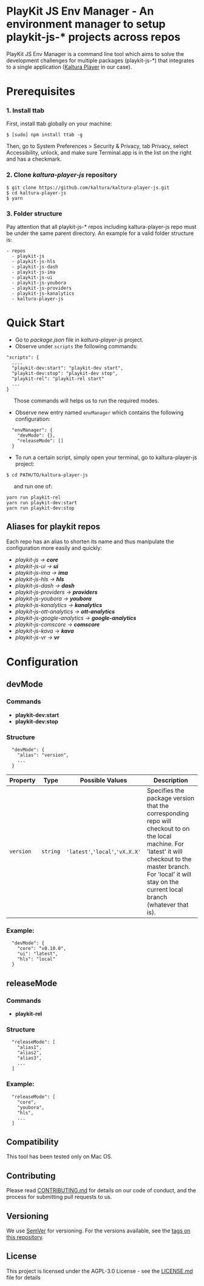 # PlayKit JS Env Manager - An environment manager to setup playkit-js-* projects across repos

PlayKit JS Env Manager is a command line tool which aims to solve the development
challenges for multiple packages (playkit-js-*) that
integrates to a single application ([Kaltura Player] in our case).

[Kaltura Player]: https://github.com/kaltura/kaltura-player-js

# Prerequisites

### 1. Install ttab
First, install ttab globally on your machine:
```
$ [sudo] npm install ttab -g
```
Then, go to System Preferences > Security & Privacy, tab Privacy,
select Accessibility, unlock, and make sure Terminal.app is in the list on the
right and has a checkmark.

### 2. Clone _kaltura-player-js_ repository
```
$ git clone https://github.com/kaltura/kaltura-player-js.git
$ cd kaltura-player-js
$ yarn
```

### 3. Folder structure
Pay attention that all playkit-js-* repos including kaltura-player-js repo must be under the same parent directory.
An example for a valid folder structure is:
```
- repos
  - playkit-js
  - playkit-js-hls
  - playkit-js-dash
  - playkit-js-ima
  - playkit-js-ui
  - playkit-js-youbora
  - playkit-js-providers
  - playkit-js-kanalytics
  - kaltura-player-js
```
# Quick Start
* Go to _package.json_ file in _kaltura-player-js_ project.
* Observe under `scripts` the following commands:
````
"scripts": {
  ....
  "playkit-dev:start": "playkit-dev start",
  "playkit-dev:stop": "playkit-dev stop",
  "playkit-rel": "playkit-rel start"
  ...
}
````
&nbsp;&nbsp;&nbsp;&nbsp;&nbsp;Those commands will helps us to run the required modes.
* Observe new entry named `envManager` which contains the following configuration:

```
  "envManager": {
    "devMode": {},
    "releaseMode": []
  }
```
* To run a certain script, simply open your terminal, go to kaltura-player-js project:
```
$ cd PATH/TO/kaltura-player-js
```
&nbsp;&nbsp;&nbsp;&nbsp;&nbsp;and run one of:
  ```
  yarn run playkit-rel
  yarn run playkit-dev:start
  yarn run playkit-dev:stop
  ```
## Aliases for playkit repos
Each repo has an alias to shorten its name and thus manipulate the configuration more easily and quickly:
* _playkit-js -> **core**_
* _playkit-js-ui -> **ui**_
* _playkit-js-ima -> **ima**_
* _playkit-js-hls -> **hls**_
* _playkit-js-dash -> **dash**_
* _playkit-js-providers -> **providers**_
* _playkit-js-youbora -> **youbora**_
* _playkit-js-kanalytics -> **kanalytics**_
* _playkit-js-ott-analytics -> **ott-analytics**_
* _playkit-js-google-analytics -> **google-analytics**_
* _playkit-js-comscore -> **comscore**_
* _playkit-js-kava -> **kava**_
* _playkit-js-vr -> **vr**_

# Configuration

## devMode

### Commands
* **playkit-dev:start**
* **playkit-dev:stop**


### Structure
```
  "devMode": {
    "alias": "version",
    ...
  }
```

|     Property         	| Type    	| Possible Values| Description                                                                                                                                                                                	|
|----------------------	|---------	|-------	|-----------------------------------------------------------------------------------------------------------------------------------------------------------------------------------------	|
| ```version```         | ```string```|  ```'latest'```,```'local'```,```'vX.X.X'```   |Specifies the package version that the corresponding repo will checkout to on the local machine. For 'latest' it will checkout to the master branch. For 'local' it will stay on the current local branch (whatever that is).                                                                                                                                         	|


### Example:
```
  "devMode": {
    "core": "v0.10.0",
    "ui": "latest",
    "hls": "local"
  }
```

## releaseMode

### Commands
* **playkit-rel**

### Structure
```
  "releaseMode": [
    "alias1",
    "alias2",
    "alias3",
    ...
  ]
 ```
### Example:
```
  "releaseMode": [
    "core",
    "youbora",
    "hls",
    ...
  ]
 ```

## Compatibility

This tool has been tested only on Mac OS.

## Contributing

Please read [CONTRIBUTING.md](https://gist.github.com/PurpleBooth/b24679402957c63ec426) for details on our code of conduct, and the process for submitting pull requests to us.

## Versioning

We use [SemVer](http://semver.org/) for versioning. For the versions available, see the [tags on this repository](https://github.com/kaltura/playkit-js-ima/tags).

## License

This project is licensed under the AGPL-3.0 License - see the [LICENSE.md](LICENSE.md) file for details
